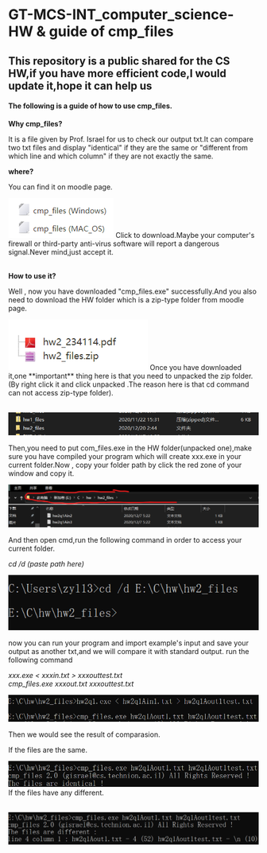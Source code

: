 # GT-MCS-INT_computer_science-HW & guide of cmp_files
## This repository is a public shared for the CS HW,if you have more efficient code,I would update it,hope it can help us

#### The following is a guide of how to use cmp_files.

**Why cmp_files?**

  It is a file given by Prof. Israel for us to check our output txt.It can compare two txt files and display "identical" if they are the same or "different from which line and which column" if they are not exactly the same.

**where?**

You can find it on moodle page.

<img src="image/cmp_files_screenshot.png">
Click to download.Maybe your computer's firewall or third-party anti-virus software will report a dangerous signal.Never mind,just accept it.  

<br>**How to use it?**

Well , now you have downloaded "cmp_files.exe" successfully.And you also need to download the HW folder which is a zip-type folder from moodle page.

<img src="image/hw_folder_screenshot.png">
Once you have downloaded it,one **important** thing here is that you need to unpacked the zip folder.(By right click it and click unpacked .The reason here is that cd command can not access zip-type folder).  

<br><img src="image/unpakced_folder_screenshot.png">

Then,you need to put com_files.exe in the HW folder(unpacked one),make sure you have compiled your program which will create xxx.exe in your current folder.Now , copy your folder path by click the red zone of your window and copy it.  

<img src="image/copy_path_screenshot.png">

And then open cmd,run the following command in order to access your current folder.

*cd /d (paste path here)*

<img src="image/run_path_screenshot.png">

now you can run your program and import example's input and save your output as another txt,and we will compare it with standard output.
run the following command

*xxx.exe < xxxin.txt > xxxouttest.txt*<br>
*cmp_files.exe xxxout.txt xxxouttest.txt*

<img src="image/run_and_cmp_screenshot.png">

Then we would see the result of comparasion.

If the files are the same.  

<img src="image/run_successful_screenshot.png"> 
If the files have any different.  

<br><img src="image/run_fail_screenshot.png">
